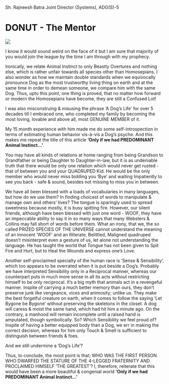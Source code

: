 Sh. Rajneesh Batra
Joint Director (Systems), ADG(S)-5

DONUT - The Mentor
==============================================

![](https://i.ibb.co/V9jSWHk/pet.jpg)

I know it would sound weird on the face of it but I am sure that majority of you would join the league by the time I am through with my prophecy.

Ironically, we relate Animal Instinct to only Beastly Overtures and nothing else, which is rather unfair towards all species other than Homosepians. I also wonder as how we maintain double standards when we equivocally pronounce Dog as the most trustworthy living thing on earth and at the same time in order to demean someone, we compare him with the same Dog. Thus, upto this point, one thing is proved, that no matter how forward or modern the Homosepians have become, they are still a Confused Lot!

I was also misconstruing & misusing the phrase ‘A Dog’s Life’ for over 5 decades till I embraced one, who completed my family by becoming the most loving, lovable and above all, most GENUINE MEMBER of it. 

My 15 month experience with him made me do some self-introspection in terms of estimating human behavior vis-à-vis a Dog’s psyche. And this makes me repeat the title of this article **‘Only if we had PREDOMINANT Animal Instinct...’**.

You may have all kinds of relations at home ranging from being Grandson to Grandfather or being Daughter to Daughter-in-law, but it is as undeniable truth that there would be only one relation which would never get rusted - that of between you and your QUADRUPED Kid. He would be the only member who would never miss bidding you ‘Bye’ and waiting Impatiently to see you back - safe & sound, besides not missing to miss you in between.

We have all been blessed with a loads of vocabularies in many languages, but how do we use them? In finding choicest of words to manipulate & manage own and others’ lives? The tongue is sparingly used to spread sweetness because mostly, it is busy spitting fire. However, our silent friends, although have been blessed with just one word - WOOF, they have an impeccable ability to say it in so many ways that many Websters & Collins may fall short of words before them. What an irony, that we, the so called PRIZED SPECIES OF THE UNIVERSE cannot understand the meaning of an innocent ‘WOOF’ and an Illiterate, Belittled, Maligned quadruped doesn’t misinterpret even a gesture of us, let alone not understanding the language. He has taught the world that Tongue has not been given to Spit Fire and Hurt, but to Heal the Wounds and express one’s Love.

Another self-proclaimed specialty of the human race is ‘Sense & Sensibility’, which too appears to be overrated when it is put beside a Dog’s. Probably we have interpreted Sensibility only in a Reciprocal manner, whereas our counterpart puts in much more sense in all its acts without restricting himself to be only reciprocal. It’s a big myth that animals act in a revengeful manner. Inspite of carrying a much better memory than ours, they don’t preserve junk like vengeance, vices and animosity; unlike us. They make the best forgetful creature on earth, when it comes to follow the saying ‘Let Bygone be Bygone’ without preserving the skeletons in the closet. A dog will caress & moist the same hand, which had hit him a minute ago. On the contrary, a manhood will remain incomplete until a raised hand is amputated, though symbolically. So? Which Sensibility we feel proud of? Inspite of having a better equipped body than a Dog, we err in making the correct decision, whereas for him only Touch & Smell is sufficient to distinguish between friends & foes.

And we still undermine a ‘Dog’s Life’?

Thus, to conclude, the moot point is that; WHO WAS THE FIRST PERSON WHO DWARFED THE STATURE OF THE 4-LEGGED FRATERNITY AND PROCLAIMED HIMSELF ‘THE GREATEST’? I, therefore, reiterate that this would have been a more beautiful & congenial world **‘Only if we had PREDOMINANT Animal Instinct...’**
